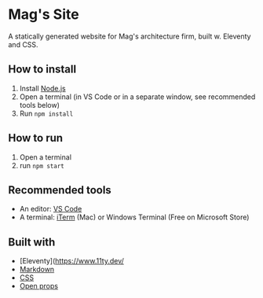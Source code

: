 # Mag's Site
A statically generated website for Mag's architecture firm, built w. Eleventy and CSS.

## How to install
1. Install [Node.js](https://nodejs.org/en)
2. Open a terminal (in VS Code or in a separate window, see recommended tools below)
3. Run `npm install`

## How to run
1. Open a terminal
2. run `npm start`

## Recommended tools
- An editor: [VS Code](https://code.visualstudio.com/)
- A terminal: [iTerm](https://iterm2.com/) (Mac) or Windows Terminal (Free on Microsoft Store)

## Built with
- [Eleventy](https://www.11ty.dev/
- [Markdown](https://github.com/adam-p/markdown-here/wiki/Markdown-Cheatsheet)
- [CSS](https://developer.mozilla.org/en-US/docs/Web/CSS/Reference)
- [Open props](https://open-props.style/)